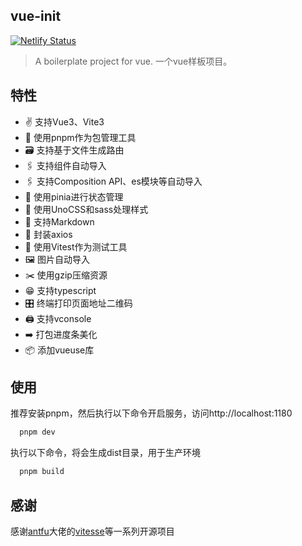 ## vue-init

[![Netlify Status](https://api.netlify.com/api/v1/badges/43a07b92-ff71-4d9c-86d7-5c512963a81f/deploy-status)](https://app.netlify.com/sites/vueinit/deploys)

> A boilerplate project for vue. 一个vue样板项目。

## 特性

* ✌️ 支持Vue3、Vite3
* 🧰 使用pnpm作为包管理工具
* 🗃️ 支持基于文件生成路由
* 🖇️ 支持组件自动导入
* 🖇️ 支持Composition API、es模块等自动导入
* 🍍 使用pinia进行状态管理
* 🎨 使用UnoCSS和sass处理样式
* 📄 支持Markdown
* 🚀 封装axios
* 🔧 使用Vitest作为测试工具
* 🖼️ 图片自动导入
* ✂️ 使用gzip压缩资源
* 😁 支持typescript
* 🎛️ 终端打印页面地址二维码
* 🖨️ 支持vconsole
* ➡️ 打包进度条美化
* 📦 添加vueuse库


## 使用

推荐安装pnpm，然后执行以下命令开启服务，访问http://localhost:1180

```bash
  pnpm dev
```

执行以下命令，将会生成dist目录，用于生产环境

```bash
  pnpm build
```

## 感谢

感谢[antfu](https://github.com/antfu)大佬的[vitesse](https://github.com/antfu/vitesse)等一系列开源项目